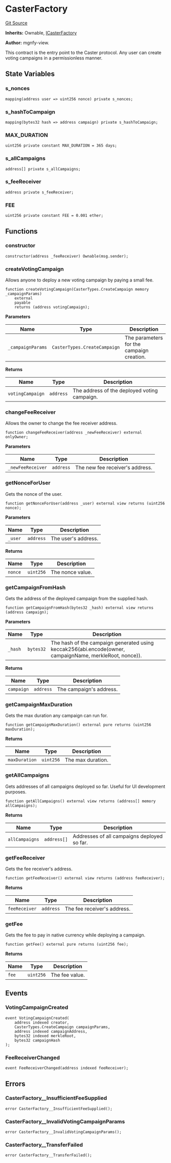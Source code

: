 # CasterFactory
[Git Source](https://github.com/mgnfy-view/caster/blob/8657e2d8bdc226333eb8f21b2a1461cea0ac8fff/src/CasterFactory.sol)

**Inherits:**
Ownable, [ICasterFactory](/src/interfaces/ICasterFactory.sol/interface.ICasterFactory.md)

**Author:**
mgnfy-view.

This contract is the entry point to the Caster protocol. Any user can create voting
campaigns in a permissionless manner.


## State Variables
### s_nonces

```solidity
mapping(address user => uint256 nonce) private s_nonces;
```


### s_hashToCampaign

```solidity
mapping(bytes32 hash => address campaign) private s_hashToCampaign;
```


### MAX_DURATION

```solidity
uint256 private constant MAX_DURATION = 365 days;
```


### s_allCampaigns

```solidity
address[] private s_allCampaigns;
```


### s_feeReceiver

```solidity
address private s_feeReceiver;
```


### FEE

```solidity
uint256 private constant FEE = 0.001 ether;
```


## Functions
### constructor


```solidity
constructor(address _feeReceiver) Ownable(msg.sender);
```

### createVotingCampaign

Allows anyone to deploy a new voting campaign by paying a small fee.


```solidity
function createVotingCampaign(CasterTypes.CreateCampaign memory _campaignParams)
    external
    payable
    returns (address votingCampaign);
```
**Parameters**

|Name|Type|Description|
|----|----|-----------|
|`_campaignParams`|`CasterTypes.CreateCampaign`|The parameters for the campaign creation.|

**Returns**

|Name|Type|Description|
|----|----|-----------|
|`votingCampaign`|`address`|The address of the deployed voting campaign.|


### changeFeeReceiver

Allows the owner to change the fee receiver address.


```solidity
function changeFeeReceiver(address _newFeeReceiver) external onlyOwner;
```
**Parameters**

|Name|Type|Description|
|----|----|-----------|
|`_newFeeReceiver`|`address`|The new fee receiver's address.|


### getNonceForUser

Gets the nonce of the user.


```solidity
function getNonceForUser(address _user) external view returns (uint256 nonce);
```
**Parameters**

|Name|Type|Description|
|----|----|-----------|
|`_user`|`address`|The user's address.|

**Returns**

|Name|Type|Description|
|----|----|-----------|
|`nonce`|`uint256`|The nonce value.|


### getCampaignFromHash

Gets the address of the deployed campaign from the supplied hash.


```solidity
function getCampaignFromHash(bytes32 _hash) external view returns (address campaign);
```
**Parameters**

|Name|Type|Description|
|----|----|-----------|
|`_hash`|`bytes32`|The hash of the campaign generated using keccak256(abi.encode(owner, campaignName, merkleRoot, nonce)).|

**Returns**

|Name|Type|Description|
|----|----|-----------|
|`campaign`|`address`|The campaign's address.|


### getCampaignMaxDuration

Gets the max duration any campaign can run for.


```solidity
function getCampaignMaxDuration() external pure returns (uint256 maxDuration);
```
**Returns**

|Name|Type|Description|
|----|----|-----------|
|`maxDuration`|`uint256`|The max duration.|


### getAllCampaigns

Gets addresses of all campaigns deployed so far. Useful for UI development purposes.


```solidity
function getAllCampaigns() external view returns (address[] memory allCampaigns);
```
**Returns**

|Name|Type|Description|
|----|----|-----------|
|`allCampaigns`|`address[]`|Addresses of all campaigns deployed so far.|


### getFeeReceiver

Gets the fee receiver's address.


```solidity
function getFeeReceiver() external view returns (address feeReceiver);
```
**Returns**

|Name|Type|Description|
|----|----|-----------|
|`feeReceiver`|`address`|The fee receiver's address.|


### getFee

Gets the fee to pay in native currency while deploying a campaign.


```solidity
function getFee() external pure returns (uint256 fee);
```
**Returns**

|Name|Type|Description|
|----|----|-----------|
|`fee`|`uint256`|The fee value.|


## Events
### VotingCampaignCreated

```solidity
event VotingCampaignCreated(
    address indexed creator,
    CasterTypes.CreateCampaign campaignParams,
    address indexed campaignAddress,
    bytes32 indexed merkleRoot,
    bytes32 campaignHash
);
```

### FeeReceiverChanged

```solidity
event FeeReceiverChanged(address indexed feeReceiver);
```

## Errors
### CasterFactory__InsufficientFeeSupplied

```solidity
error CasterFactory__InsufficientFeeSupplied();
```

### CasterFactory__InvalidVotingCampaignParams

```solidity
error CasterFactory__InvalidVotingCampaignParams();
```

### CasterFactory__TransferFailed

```solidity
error CasterFactory__TransferFailed();
```

